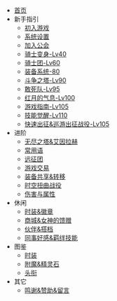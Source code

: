 <!-- docs/_sidebar.md -->

* [<i class="fa fa-home" aria-hidden="true" /></i>首页](/)
* 新手指引
    * [初入游戏](start/)
    * [系统设置](setting/)
    * [加入公会](guild/)
    * [骑士变身-Lv40](henshin/)
    * [骑士团-Lv60](12Raid/)
    * [装备系统-80](equipment/)
    * [斗争之塔-Lv90](exptower/)
    * [敢死队-Lv95](8dungeon/)
    * [红月的气息-Lv100](redmoon/)
    * [游戏指南-Lv105](handbook/)
    * [技能觉醒-Lv110](skill/)
    * [快速出征&巡游出征战役-Lv105](cruise/)
* 进阶
    * [无尽之塔&艾因拉赫](goldmedal/)
    * [常用语](idiom/)
    * [远征团](team/)
    * [游戏交易](deal/)
    * [装备共享&转移](share/)
    * [时空扭曲战役](time-spacedistortion/)
    * [伤害与属性](attributes/)
* 休闲
    * [时装&徽章](fashion/)
    * [商城&女神的馈赠](shop/)
    * [伙伴&搭档](pet/)
    * [同事好感&羁绊技能](friendship/)
* 图鉴
    * [时装](ifashon/)
    * [附魔&精灵石](enchantmen/)
    * [头衔](title/)
* 其它
    * [鸣谢&赞助&留言](support/)

